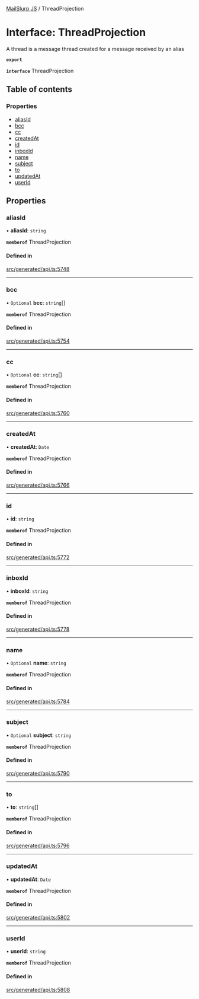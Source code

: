 [MailSlurp JS](../README.md) / ThreadProjection

# Interface: ThreadProjection

A thread is a message thread created for a message received by an alias

**`export`**

**`interface`** ThreadProjection

## Table of contents

### Properties

- [aliasId](ThreadProjection.md#aliasid)
- [bcc](ThreadProjection.md#bcc)
- [cc](ThreadProjection.md#cc)
- [createdAt](ThreadProjection.md#createdat)
- [id](ThreadProjection.md#id)
- [inboxId](ThreadProjection.md#inboxid)
- [name](ThreadProjection.md#name)
- [subject](ThreadProjection.md#subject)
- [to](ThreadProjection.md#to)
- [updatedAt](ThreadProjection.md#updatedat)
- [userId](ThreadProjection.md#userid)

## Properties

### aliasId

• **aliasId**: `string`

**`memberof`** ThreadProjection

#### Defined in

[src/generated/api.ts:5748](https://github.com/mailslurp/mailslurp-client/blob/6bcf839/src/generated/api.ts#L5748)

___

### bcc

• `Optional` **bcc**: `string`[]

**`memberof`** ThreadProjection

#### Defined in

[src/generated/api.ts:5754](https://github.com/mailslurp/mailslurp-client/blob/6bcf839/src/generated/api.ts#L5754)

___

### cc

• `Optional` **cc**: `string`[]

**`memberof`** ThreadProjection

#### Defined in

[src/generated/api.ts:5760](https://github.com/mailslurp/mailslurp-client/blob/6bcf839/src/generated/api.ts#L5760)

___

### createdAt

• **createdAt**: `Date`

**`memberof`** ThreadProjection

#### Defined in

[src/generated/api.ts:5766](https://github.com/mailslurp/mailslurp-client/blob/6bcf839/src/generated/api.ts#L5766)

___

### id

• **id**: `string`

**`memberof`** ThreadProjection

#### Defined in

[src/generated/api.ts:5772](https://github.com/mailslurp/mailslurp-client/blob/6bcf839/src/generated/api.ts#L5772)

___

### inboxId

• **inboxId**: `string`

**`memberof`** ThreadProjection

#### Defined in

[src/generated/api.ts:5778](https://github.com/mailslurp/mailslurp-client/blob/6bcf839/src/generated/api.ts#L5778)

___

### name

• `Optional` **name**: `string`

**`memberof`** ThreadProjection

#### Defined in

[src/generated/api.ts:5784](https://github.com/mailslurp/mailslurp-client/blob/6bcf839/src/generated/api.ts#L5784)

___

### subject

• `Optional` **subject**: `string`

**`memberof`** ThreadProjection

#### Defined in

[src/generated/api.ts:5790](https://github.com/mailslurp/mailslurp-client/blob/6bcf839/src/generated/api.ts#L5790)

___

### to

• **to**: `string`[]

**`memberof`** ThreadProjection

#### Defined in

[src/generated/api.ts:5796](https://github.com/mailslurp/mailslurp-client/blob/6bcf839/src/generated/api.ts#L5796)

___

### updatedAt

• **updatedAt**: `Date`

**`memberof`** ThreadProjection

#### Defined in

[src/generated/api.ts:5802](https://github.com/mailslurp/mailslurp-client/blob/6bcf839/src/generated/api.ts#L5802)

___

### userId

• **userId**: `string`

**`memberof`** ThreadProjection

#### Defined in

[src/generated/api.ts:5808](https://github.com/mailslurp/mailslurp-client/blob/6bcf839/src/generated/api.ts#L5808)

